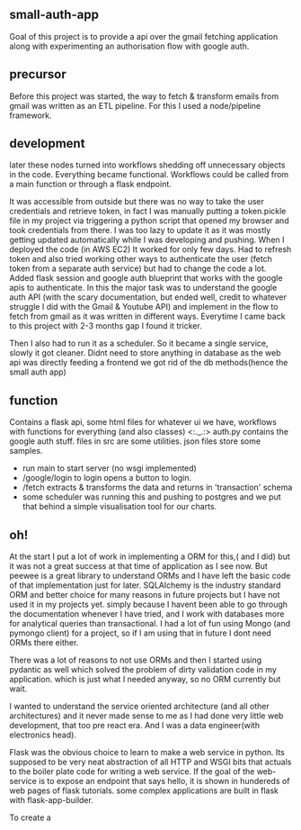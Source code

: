 ## small-auth-app
Goal of this project is to provide a api over the gmail fetching application along with experimenting an authorisation flow with google auth. 

## precursor 
Before this project was started, the way to fetch & transform emails from gmail was written as an ETL pipeline.
For this I used a node/pipeline framework.

## development
 later these nodes turned into workflows shedding off unnecessary objects in the code. Everything became functional. Workflows could be called from a main function or through a flask endpoint.

 It was accessible from outside but there was no way to take the user credentials and retrieve token, in fact I was manually putting a token.pickle file in my project via triggering a python script that opened my browser and took credentials from there. I was too lazy to update it as it was mostly getting updated automatically while I was developing and pushing. When I deployed the code (in AWS EC2) It worked for only few days. 
 Had to refresh token and also tried working other ways to authenticate the user (fetch token from a separate auth service) but had to change the code a lot. Added flask session and google auth blueprint that works with the google apis to authenticate. In this the major task was to understand the google auth API (with the scary documentation, but ended well, credit to whatever struggle I did with the Gmail & Youtube API) and implement in the flow to fetch from gmail as it was written in different ways. Everytime I came back to this project with 2-3 months gap I found it tricker.

 Then I also had to run it as a scheduler. So it became a single service, slowly it got cleaner.
 Didnt need to store anything in database as the web api was directly feeding a frontend we got rid of the db methods(hence the small auth app)

## function
Contains a flask api, some html files for whatever ui we have, workflows with functions for everything (and also classes) <:._.:>
auth.py contains the google auth stuff. files in src are some utilities.
json files store some samples.
- run main to start server (no wsgi implemented)
- /google/login to login opens a button to login.
- /fetch extracts & transforms the data and returns in 'transaction' schema
- some scheduler was running this and pushing to postgres and we put that behind a simple visualisation tool for our charts.


## oh!
 At the start I put a lot of work in implementing a ORM for this,( and I did) but it was not a great success at that time of application as I see now. But peewee is a great library to understand ORMs and I have left the basic code of that implementation just for later. SQLAlchemy is the industry standard ORM and better choice for many reasons in future projects but I have not used it in my projects yet. simply because I havent been able to go through the documentation whenever I have tried, and I work with databases more for analytical queries than transactional. I had a lot of fun using Mongo (and pymongo client) for a project, so if I am using that in future I dont need ORMs there either.

 There was a lot of reasons to not use ORMs and then I started using pydantic as well which solved the problem of dirty validation code in my application. which is just what I needed anyway, so no ORM currently but wait.

 I wanted to understand the service oriented architecture (and all other architectures) and it never made sense to me as I had done very little web development, that too pre react era. And I was a data engineer(with electronics head).

 Flask was the obvious choice to learn to make a web service in python. Its supposed to be very neat abstraction of all HTTP and WSGI bits that actuals to the boiler plate code for writing a web service. If the goal of the web-service is to expose an endpoint that says hello, it is shown in hundereds of web pages of flask tutorials. some complex applications are built in flask with flask-app-builder. 

 To create a 

 
 